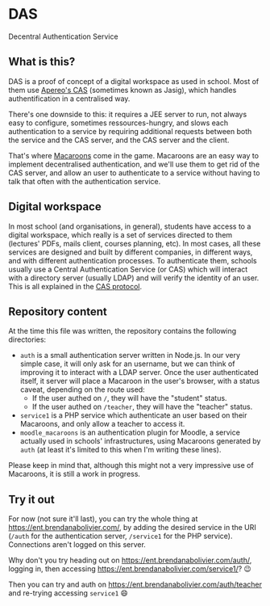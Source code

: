 # DAS

Decentral Authentication Service

## What is this?

DAS is a proof of concept of a digital workspace as used in school. Most of them use [Apereo's CAS](https://github.com/apereo/cas) (sometimes known as Jasig), which handles authentification in a centralised way.

There's one downside to this: it requires a JEE server to run, not always easy to configure, sometimes ressources-hungry, and slows each authentication to a service by requiring additional requests between both the service and the CAS server, and the CAS server and the client.

That's where [Macaroons](http://hackingdistributed.com/2014/05/21/my-first-macaroon/) come in the game. Macaroons are an easy way to implement decentralised authentication, and we'll use them to get rid of the CAS server, and allow an user to authenticate to a service without having to talk that often with the authentication service.

## Digital workspace

In most school (and organisations, in general), students have access to a digital workspace, which really is a set of services directed to them (lectures' PDFs, mails client, courses planning, etc). In most cases, all these services are designed and built by different companies, in different ways, and with different authentication processes. To authenticate them, schools usually use a Central Authentication Service (or CAS) which will interact with a directory server (usually LDAP) and will verify the identity of an user. This is all explained in the [CAS protocol](https://apereo.github.io/cas/5.0.x/protocol/CAS-Protocol.html).

## Repository content

At the time this file was written, the repository contains the following directories:

* `auth` is a small authentication server written in Node.js. In our very simple case, it will only ask for an username, but we can think of improving it to interact with a LDAP server. Once the user authenticated itself, it server will place a Macaroon in the user's browser, with a status caveat, depending on the route used:
	* If the user authed on `/`, they will have the "student" status.
	* If the user authed on `/teacher`, they will have the "teacher" status.
* `service1` is a PHP service which authenticate an user based on their Macaroons, and only allow a teacher to access it.
* `moodle_macaroons` is an authentication plugin for Moodle, a service actually used in schools' infrastructures, using Macaroons generated by `auth` (at least it's limited to this when I'm writing these lines).

Please keep in mind that, although this might not a very impressive use of Macaroons, it is still a work in progress.

## Try it out

For now (not sure it'll last), you can try the whole thing at https://ent.brendanabolivier.com/, by adding the desired service in the URI (`/auth` for the authentication server, `/service1` for the PHP service). Connections aren't logged on this server.

Why don't you try heading out on https://ent.brendanabolivier.com/auth/, logging in, then accessing https://ent.brendanabolivier.com/service1/? :wink:

Then you can try and auth on https://ent.brendanabolivier.com/auth/teacher and re-trying accessing `service1` :smile:
